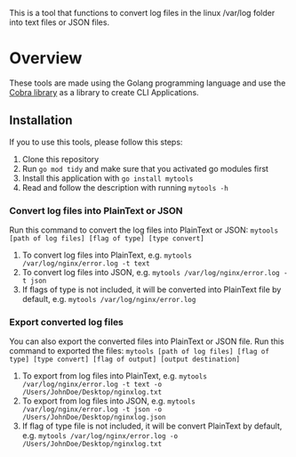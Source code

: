 This is a tool that functions to convert log files in the linux /var/log folder into text files or JSON files.

# Overview

These tools are made using the Golang programming language and use the [Cobra library](https://github.com/spf13/cobra) as a library to create CLI Applications.

## Installation

If you to use this tools, please follow this steps:

1. Clone this repository
2. Run `go mod tidy` and make sure that you activated go modules first
3. Install this application with `go install mytools`
4. Read and follow the description with running `mytools -h`

### Convert log files into PlainText or JSON

Run this command to convert the log files into PlainText or JSON: `mytools [path of log files] [flag of type] [type convert]`

1. To convert log files into PlainText, e.g. `mytools /var/log/nginx/error.log -t text`
2. To convert log files into JSON, e.g. `mytools /var/log/nginx/error.log -t json`
3. If flags of type is not included, it will be converted into PlainText file by default, e.g. `mytools /var/log/nginx/error.log`

### Export converted log files

You can also export the converted files into PlainText or JSON file.
Run this command to exported the files: `mytools [path of log files] [flag of type] [type convert] [flag of output] [output destination]`

1. To export from log files into PlainText, e.g. `mytools /var/log/nginx/error.log -t text -o /Users/JohnDoe/Desktop/nginxlog.txt`
2. To export from log files into JSON, e.g. `mytools /var/log/nginx/error.log -t json -o /Users/JohnDoe/Desktop/nginxlog.json`
3. If flag of type file is not included, it will be convert PlainText by default, e.g. `mytools /var/log/nginx/error.log -o /Users/JohnDoe/Desktop/nginxlog.txt`
